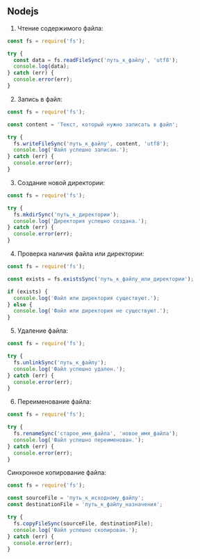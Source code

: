 
## Nodejs

1. Чтение содержимого файла:

```javascript
const fs = require('fs');

try {
  const data = fs.readFileSync('путь_к_файлу', 'utf8');
  console.log(data);
} catch (err) {
  console.error(err);
}
```

2. Запись в файл:

```javascript
const fs = require('fs');

const content = 'Текст, который нужно записать в файл';

try {
  fs.writeFileSync('путь_к_файлу', content, 'utf8');
  console.log('Файл успешно записан.');
} catch (err) {
  console.error(err);
}
```

3. Создание новой директории:

```javascript
const fs = require('fs');

try {
  fs.mkdirSync('путь_к_директории');
  console.log('Директория успешно создана.');
} catch (err) {
  console.error(err);
}
```

4. Проверка наличия файла или директории:

```javascript
const fs = require('fs');

const exists = fs.existsSync('путь_к_файлу_или_директории');

if (exists) {
  console.log('Файл или директория существуют.');
} else {
  console.log('Файл или директория не существуют.');
}
```

5. Удаление файла:

```javascript
const fs = require('fs');

try {
  fs.unlinkSync('путь_к_файлу');
  console.log('Файл успешно удален.');
} catch (err) {
  console.error(err);
}
```

6. Переименование файла:

```javascript
const fs = require('fs');

try {
  fs.renameSync('старое_имя_файла', 'новое_имя_файла');
  console.log('Файл успешно переименован.');
} catch (err) {
  console.error(err);
}
```

Синхронное копирование файла:

```javascript
const fs = require('fs');

const sourceFile = 'путь_к_исходному_файлу';
const destinationFile = 'путь_к_файлу_назначения';

try {
  fs.copyFileSync(sourceFile, destinationFile);
  console.log('Файл успешно скопирован.');
} catch (err) {
  console.error(err);
}
```
